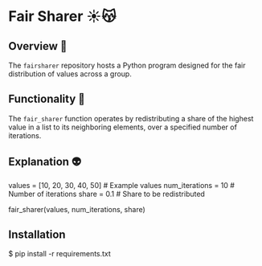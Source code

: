 # Fair Sharer ☀️😽

## Overview 🍄
The `fairsharer` repository hosts a Python program designed for the fair distribution of values across a group.

## Functionality 🌵
The `fair_sharer` function operates by redistributing a share of the highest value in a list to its neighboring elements, over a specified number of iterations.

## Explanation 👽

values = [10, 20, 30, 40, 50]  # Example values
num_iterations = 10  # Number of iterations
share = 0.1  # Share to be redistributed

fair_sharer(values, num_iterations, share)

## Installation

$ pip install -r requirements.txt

